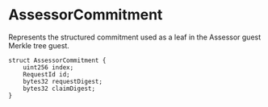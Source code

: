 # AssessorCommitment

Represents the structured commitment used as a leaf in the Assessor guest Merkle tree guest.

```solidity
struct AssessorCommitment {
    uint256 index;
    RequestId id;
    bytes32 requestDigest;
    bytes32 claimDigest;
}
```
